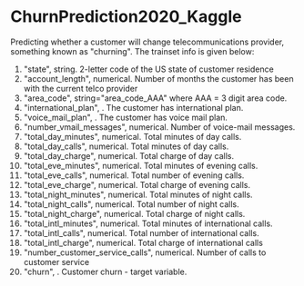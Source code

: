# ChurnPrediction2020_Kaggle
 Predicting whether a customer will change telecommunications provider, something known as "churning".
The trainset info is given below:
1. "state", string. 2-letter code of the US state of customer residence
2. "account_length", numerical. Number of months the customer has been with the current telco provider
3. "area_code", string="area_code_AAA" where AAA = 3 digit area code.
4. "international_plan", . The customer has international plan.
5. "voice_mail_plan", . The customer has voice mail plan.
6. "number_vmail_messages", numerical. Number of voice-mail messages.
7. "total_day_minutes", numerical. Total minutes of day calls.
8. "total_day_calls", numerical. Total minutes of day calls.
9. "total_day_charge", numerical. Total charge of day calls.
10. "total_eve_minutes", numerical. Total minutes of evening calls.
11. "total_eve_calls", numerical. Total number of evening calls.
12. "total_eve_charge", numerical. Total charge of evening calls.
13. "total_night_minutes", numerical. Total minutes of night calls.
14. "total_night_calls", numerical. Total number of night calls.
15. "total_night_charge", numerical. Total charge of night calls.
16. "total_intl_minutes", numerical. Total minutes of international calls.
17. "total_intl_calls", numerical. Total number of international calls.
18. "total_intl_charge", numerical. Total charge of international calls
19. "number_customer_service_calls", numerical. Number of calls to customer service
20. "churn", . Customer churn - target variable.
